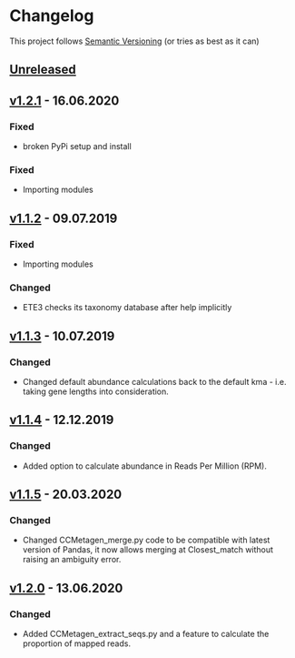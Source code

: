 # Changelog

This project follows [Semantic Versioning](https://semver.org/spec/v2.0.0.html)
(or tries as best as it can)

## [Unreleased](https://github.com/vrmarcelino/CCMetagen/compare/v1.2.1...master)

## [v1.2.1](https://github.com/vrmarcelino/CCMetagen/compare/v1.1.2...v1.2.1) - 16.06.2020

### Fixed

  - broken PyPi setup and install

### Fixed

  - Importing modules

## [v1.1.2](https://github.com/vrmarcelino/CCMetagen/compare/v1.1.1...v1.1.2) - 09.07.2019

### Fixed

  - Importing modules

### Changed

  - ETE3 checks its taxonomy database after help implicitly

## [v1.1.3](https://github.com/vrmarcelino/CCMetagen/compare/v1.1.2...v1.1.3) - 10.07.2019

### Changed

  - Changed default abundance calculations back to the default kma - i.e. taking gene lengths into consideration.

## [v1.1.4](https://github.com/vrmarcelino/CCMetagen/compare/v1.1.3...v1.1.4) - 12.12.2019

### Changed

  - Added option to calculate abundance in Reads Per Million (RPM).

## [v1.1.5](https://github.com/vrmarcelino/CCMetagen/compare/v1.1.4...v1.1.5) - 20.03.2020

### Changed

 - Changed CCMetagen_merge.py code to be compatible with latest version of Pandas, it now allows merging at Closest_match without raising an ambiguity error.


## [v1.2.0](https://github.com/vrmarcelino/CCMetagen/compare/v1.1.5...v1.2.0) - 13.06.2020

### Changed

 - Added CCMetagen_extract_seqs.py and a feature to calculate the proportion of mapped reads.


